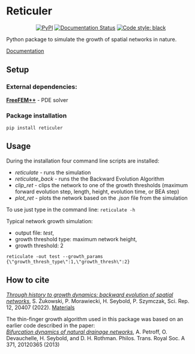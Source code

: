 # Reticuler

<p align="center">
<a href="https://pypi.org/project/reticuler/"><img alt="PyPI" src="https://img.shields.io/pypi/v/reticuler"></a>
<a href='https://reticuler.readthedocs.io/en/latest/?badge=latest'><img src='https://readthedocs.org/projects/reticuler/badge/?version=latest' alt='Documentation Status'/></a>
<a href="https://github.com/psf/black"><img alt="Code style: black" src="https://img.shields.io/badge/code%20style-black-000000.svg"></a>
</p>

Python package to simulate the growth of spatial networks in nature.

[Documentation](https://reticuler.readthedocs.io/en/latest/)

## Setup

### External dependencies:
[__FreeFEM++__](https://freefem.org/) - PDE solver

### Package installation
```
pip install reticuler
```

## Usage

During the installation four command line scripts are installed:
   - *reticulate* - runs the simulation
   - *reticulate_back* - runs the the Backward Evolution Algorithm
   - *clip_ret* - clips the network to one of the growth thresholds (maximum forward evolution step, length, height, evolution time, or BEA step)
   - *plot_ret* - plots the network based on the *.json* file from the simulation

To use just type in the command line:
`reticulate -h`

Typical network growth simulation:
- output file: *test*,
- growth threshold type: maximum network height,
- growth threshold: 2
```
reticulate -out test --growth_params {\"growth_thresh_type\":1,\"growth_thresh\":2}
```

## How to cite
[*Through history to growth dynamics: backward evolution of spatial networks*](https://doi.org/10.1038/s41598-022-24656-x), S. Żukowski, P. Morawiecki, H. Seybold, P. Szymczak, Sci. Rep. 12, 20407 (2022).
[Materials](https://github.com/stzukowski/reticuler/tree/main/archive/papers/2022SciRep)

The thin-finger growth algorithm used in this package was based on an earlier code described in the paper:
<br />
[*Bifurcation dynamics of natural drainage networks*](https://doi.org/10.1098/rsta.2012.0365),  A. Petroff, O. Devauchelle, H. Seybold, and D. H. Rothman. Philos. Trans. Royal Soc. A 371, 20120365 (2013)
